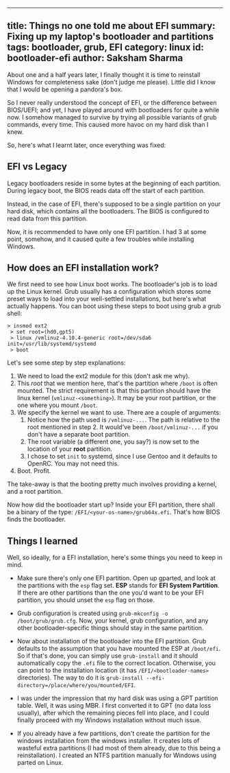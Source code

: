 ------
title: Things no one told me about EFI
summary: Fixing up my laptop's bootloader and partitions
tags: bootloader, grub, EFI
category: linux
id: bootloader-efi
author: Saksham Sharma
------

About one and a half years later, I finally thought it is time to reinstall Windows for completeness sake (don't judge me please). Little did I know that I would be opening a pandora's box.

So I never really understood the concept of EFI, or the difference between BIOS/UEFI; and yet, I have played around with bootloaders for quite a while now. I somehow managed to survive <!--more--> by trying all possible variants of grub commands, every time. This caused more havoc on my hard disk than I knew.

So, here's what I learnt later, once everything was fixed:

## EFI vs Legacy
Legacy bootloaders reside in some bytes at the beginning of each partition. During legacy boot, the BIOS reads data off the start of each partition.

Instead, in the case of EFI, there's supposed to be a single partition on your hard disk, which contains all the bootloaders. The BIOS is configured to read data from this partition.

Now, it is recommended to have only one EFI partition. I had 3 at some point, somehow, and it caused quite a few troubles while installing Windows.

## How does an EFI installation work?
We first need to see how Linux boot works. The bootloader's job is to load up the Linux kernel. Grub usually has a configuration which stores some preset ways to load into your well-settled installations, but here's what actually happens. You can boot using these steps to boot using grub a grub shell:
```
> insmod ext2
 > set root=(hd0,gpt5)
 > linux /vmlinuz-4.10.4-generic root=/dev/sda6 init=/usr/lib/systemd/systemd
 > boot
```

Let's see some step by step explanations:

1. We need to load the ext2 module for this (don't ask me why).
2. This *root* that we mention here, that's the partition where `/boot` is often mounted. The strict requirement is that this partition should have the linux kernel (`vmlinuz-<something>`). It may be your root partition, or the one where you mount `/boot`.
3. We specify the kernel we want to use. There are a couple of arguments:
   1. Notice how the path used is `/vmlinuz-...`. The path is relative to the root mentioned in step 2. It would've been `/boot/vmlinuz-...` if you don't have a separate boot partition.
   2. The root variable (a different one, you say?) is now set to the location of your **root** partition.
   3. I chose to set `init` to systemd, since I use Gentoo and it defaults to OpenRC. You may not need this.
4. Boot. Profit.

The take-away is that the booting pretty much involves providing a kernel, and a root partition.

Now how did the bootloader start up? Inside your EFI partition, there shall be a binary of the type: `/EFI/<your-os-name>/grub64x.efi`. That's how BIOS finds the bootloader.

## Things I learned
Well, so ideally, for a EFI installation, here's some things you need to keep in mind.

* Make sure there's only one EFI partition. Open up gparted, and look at the partitions with the `esp` flag set. **ESP** stands for **EFI System Partition**. If there are other partitions than the one you'd want to be your EFI partition, you should unset the `esp` flag on those.

* Grub configuration is created using `grub-mkconfig -o /boot/grub/grub.cfg`. Now, your kernel, grub configuration, and any other bootloader-specific things should stay in the same partition.

* Now about installation of the bootloader into the EFI partition. Grub defaults to the assumption that you have mounted the ESP at `/boot/efi`. So if that's done, you can simply use `grub-install` and it should automatically copy the `.efi` file to the correct location. Otherwise, you can point to the installation location (it has `/EFI/<bootloader-names>` directories). The way to do it is `grub-install --efi-directory=/place/where/you/mounted/EFI`.

* I was under the impression that my hard disk was using a GPT partition table. Well, it was using MBR. I first converted it to GPT (no data loss usually), after which the remaining pieces fell into place, and I could finally proceed with my Windows installation without much issue.

* If you already have a few partitions, don't create the partition for the windows installation from the windows installer. It creates lots of wasteful extra partitions (I had most of them already, due to this being a reinstallation). I created an NTFS partition manually for Windows using parted on Linux.
